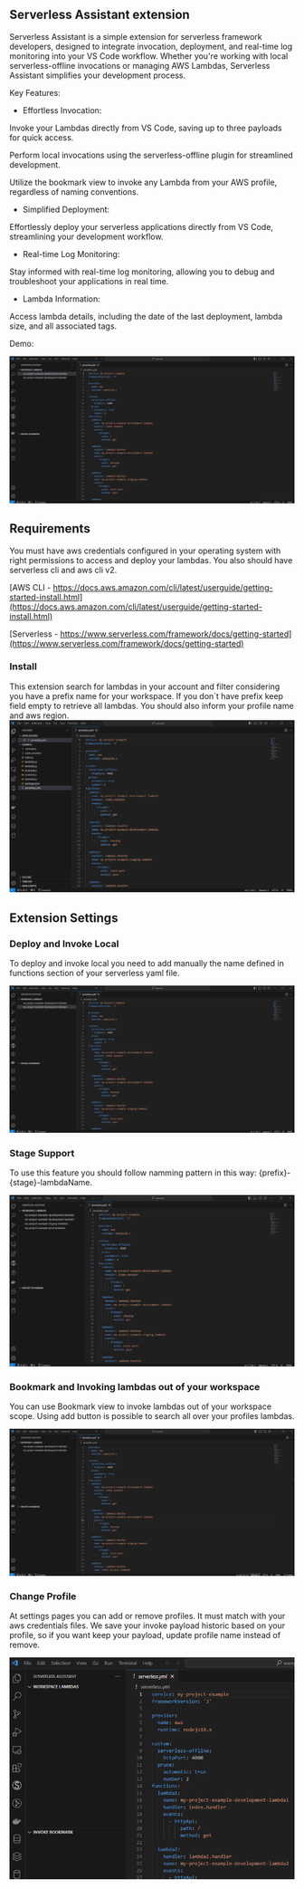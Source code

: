 ## Serverless Assistant extension

Serverless Assistant is a simple extension for serverless framework developers, designed to integrate invocation, deployment, and real-time log monitoring into your VS Code workflow. Whether you're working with local serverless-offline invocations or managing AWS Lambdas, Serverless Assistant simplifies your development process.

Key Features:

* Effortless Invocation:

Invoke your Lambdas directly from VS Code, saving up to three payloads for quick access.

Perform local invocations using the serverless-offline plugin for streamlined development.

Utilize the bookmark view to invoke any Lambda from your AWS profile, regardless of naming conventions.

* Simplified Deployment:

Effortlessly deploy your serverless applications directly from VS Code, streamlining your development workflow.

* Real-time Log Monitoring:

Stay informed with real-time log monitoring, allowing you to debug and troubleshoot your applications in real time.

* Lambda Information:

Access lambda details, including the date of the last deployment, lambda size, and all associated tags.

Demo:

![Demo](docs/demo.gif)

## Requirements

You must have aws credentials configured in your operating system with right permissions to access and deploy your lambdas. You also should have serverless cli and aws cli v2.

[AWS CLI - https://docs.aws.amazon.com/cli/latest/userguide/getting-started-install.html](https://docs.aws.amazon.com/cli/latest/userguide/getting-started-install.html)

[Serverless - https://www.serverless.com/framework/docs/getting-started](https://www.serverless.com/framework/docs/getting-started)

### Install

This extension search for lambdas in your account and filter considering you have a prefix name for your workspace. If you don´t have prefix keep field empty to retrieve all lambdas. You should also inform your profile name and aws region. 
![Install](docs/install.gif)

## Extension Settings

### Deploy and Invoke Local

To deploy and invoke local you need to add manually the name defined in functions section of your serverless yaml file. 

![Deploy and Invoke Local](docs/serverlessName.gif)


### Stage Support

To use this feature you should follow namming pattern in this way: {prefix}-{stage}-lambdaName.

![Stage Support](docs/stagingSupport.gif)

### Bookmark and Invoking lambdas out of your workspace

You can use Bookmark view to invoke lambdas out of your workspace scope. Using add button is possible to search all over your profiles lambdas.

![Bookmark](docs/invokeOutWorkspace.gif)

### Change Profile

At settings pages you can add or remove profiles. It must match with your aws credentials files. We save your invoke payload historic based on your profile, so if you want keep your payload, update profile name instead of remove. 


![Change Profile](docs/changeProfile.gif)

